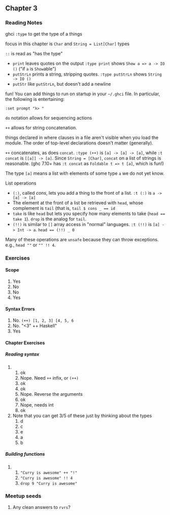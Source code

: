 ## Chapter 3

### Reading Notes

ghci `:type` to get the type of a things

focus in this chapter is `Char` and `String = List[Char]` types

`::` is read as "has the type"

* `print` leaves quotes on the output
    `:type print` shows `Show a => a -> IO ()` ("if `a` is `Show`able")
* `putStrLn` prints a string, stripping quotes.
    `:type putStrLn` shows `String -> IO ()`
* `putStr` like `putStrLn`, but doesn't add a newline

fun! You can add things to run on startup in your `~/.ghci` file.
In particular, the following is entertaining:

    :set prompt "λ> "

`do` notation allows for sequencing actions

`++` allows for string concatenation.

things declared in where clauses in a file aren't visible when you load the module.
The order of top-level declarations doesn't matter (generally).

`++` concatenates, as does `concat`. `:type (++)` is `[a] -> [a] -> [a]`, while
`:t concat` is `[[a]] -> [a]`. Since `String = [Char]`, `concat` on a list of strings
is reasonable. (ghc 7.10+ has `:t concat` as `Foldable t => t [a]`, which is fun!)

The type `[a]` means a list with elements of some type `a` we do not yet know.

List operations
* `(:)`, called _cons_, lets you add a thing to the front of a list. `:t (:)` is
    `a -> [a] -> [a]`
* The element at the front of a list be retrieved with `head`, whose complement
    is `tail` (that is, `tail $ cons _ == id`
* `take` is like `head` but lets you specify how many elements to take (`head == take 1`).
    `drop` is the analog for `tail`.
* `(!!)` is similar to `[]` array access in "normal" languages. `:t (!!)` is
    `[a] -> Int -> a`. `head == (!!) _ 0`

Many of these operations are `unsafe` because they can throw exceptions. e.g.,
`head ""` or `"" !! 4`.

### Exercises

#### Scope

1. Yes
2. No
3. No
4. Yes

#### Syntax Errors

1. No. `(++) [1, 2, 3] [4, 5, 6`
2. No. "<3" ++  Haskell"
3. Yes

#### Chapter Exercises

##### Reading syntax

1.
    1. ok
    2. Nope. Need `++` infix, or `(++)`
    3. ok
    4. ok
    5. Nope. Reverse the arguments
    6. ok
    7. Nope, needs int
    8. ok
2. Note that you can get 3/5 of these just by thinking about the types
    1. d
    2. c
    3. e
    4. a
    5. b

##### Building functions

1.
    1. `"Curry is awesome" ++ "!"`
    2. `"Curry is awesome" !! 4`
    3. `drop 9 "Curry is awesome"`

### Meetup seeds

1. Any clean answers to `rvrs`?
